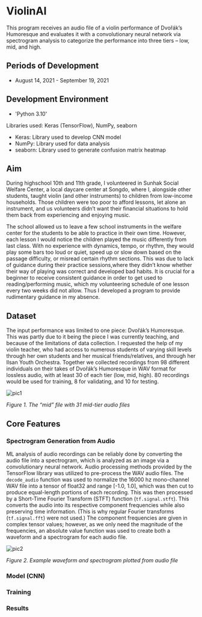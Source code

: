 # ViolinAI

This program receives an audio file of a violin performance of Dvořák’s Humoresque and evaluates it with a convolutionary neural network via spectrogram analysis to categorize the performance into three tiers – low, mid, and high.

## Periods of Development  
- August 14, 2021 - September 19, 2021

## Development Environment  
- 'Python 3.10'

Libraries used: Keras (TensorFlow), NumPy, seaborn
- Keras: Library used to develop CNN model
- NumPy: Library used for data analysis
- seaborn: Library used to generate confusion matrix heatmap

## Aim

During highschool 10th and 11th grade, I volunteered in Sunhak Social Welfare Center, a local daycare center at Songdo, where I, alongside other students, taught violin (and other instruments) to children from low-income households. Those children were too poor to afford lessons, let alone an instrument, and us volunteers didn’t want their financial situations to hold them back from experiencing and enjoying music. 

The school allowed us to leave a few school instruments in the welfare center for the students to be able to practice in their own time. However, each lesson I would notice the children played the music differently from last class. With no experience with dynamics, tempo, or rhythm, they would play some bars too loud or quiet, speed up or slow down based on the passage difficulty, or misread certain rhythm sections. This was due to lack of guidance during their practice sessions,where they didn’t know whether their way of playing was correct and developed bad habits. It is crucial for a beginner to receive consistent guidance in order to get used to reading/performing music, which my volunteering schedule of one lesson every two weeks did not allow. Thus I developed a program to provide rudimentary guidance in my absence. 

## Dataset

The input performance was limited to one piece: Dvořák’s Humoresque. This was partly due to it being the piece I was currently teaching, and because of the limitations of data collection. I requested the help of my violin teacher, who had access to numerous students of varying skill levels through her own students and her musical friends/relatives, and through her Ilsan Youth Orchestra. Together we collected recordings from 98 different individuals on their takes of Dvořák’s Humoresque in WAV format for lossless audio, with at least 30 of each tier (low, mid, high). 80 recordings would be used for training, 8 for validating, and 10 for testing. 

![pic1](https://github.com/user-attachments/assets/f6ce5691-bff3-41f3-9960-b4583906656f)

*Figure 1. The “mid” file with 31 mid-tier audio files*

## Core Features 

### Spectrogram Generation from Audio

ML analysis of audio recordings can be reliably done by converting the audio file into a spectrogram, which is analyzed as an image via a convolutionary neural network. Audio processing methods provided by the TensorFlow library was utilized to pre-process the WAV audio files. The `decode_audio` function was used to normalize the 16000 hz mono-channel WAV file into a tensor of float32 and range [-1.0, 1.0], which was then cut to produce equal-length portions of each recording. This was then processed by a Short-Time Fourier Transform (STFT) function (`tf.signal.stft`). This converts the audio into its respective component frequencies while also preserving time information. (This is why regular Fourier transforms (`tf.signal.fft`) were not used.) The component frequencies are given in complex tensor values; however, as we only need the magnitude of the frequencies, an absolute value function was used to create both a waveform and a spectrogram for each audio file. 

![pic2](https://github.com/user-attachments/assets/946c4bbd-6518-4ac1-9f18-c8e8a25503a0)

*Figure 2. Example waveform and spectrogram plotted from audio file*

### Model (CNN)

### Training

### Results
